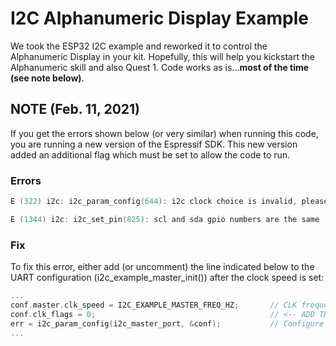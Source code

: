 # I2C Alphanumeric Display Example

We took the ESP32 I2C example and reworked it to control the Alphanumeric Display in your kit. Hopefully, this will help you kickstart the Alphanumeric skill and also Quest 1. Code works as is...**most of the time (see note below)**.

## NOTE (Feb. 11, 2021)
If you get the errors shown below (or very similar) when running this code, you are running a new version of the Espressif SDK. This new version added an additional flag which must be set to allow the code to run.

### Errors

```c
E (322) i2c: i2c_param_config(644): i2c clock choice is invalid, please check flag and frequency
```
```c
E (1344) i2c: i2c_set_pin(825): scl and sda gpio numbers are the same
```

### Fix

To fix this error, either add (or uncomment) the line indicated below to the UART configuration (i2c_example_master_init()) after the clock speed is set:
```c
... 
conf.master.clk_speed = I2C_EXAMPLE_MASTER_FREQ_HZ;       // CLK frequency
conf.clk_flags = 0;                                       // <-- ADD THIS LINE
err = i2c_param_config(i2c_master_port, &conf);           // Configure
...
```
